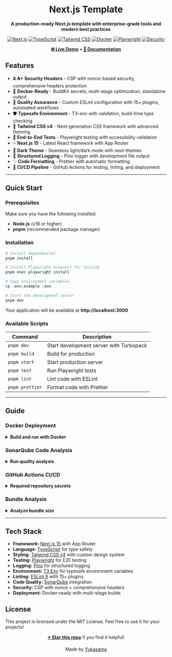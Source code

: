<div align="center">

# Next.js Template

**A production-ready Next.js template with enterprise-grade tools and modern best practices**

[![Next.js](https://img.shields.io/badge/Next.js-15-black?style=flat&logo=next.js)](https://nextjs.org/)
[![TypeScript](https://img.shields.io/badge/TypeScript-5-blue?style=flat&logo=typescript)](https://www.typescriptlang.org/)
[![Tailwind CSS](https://img.shields.io/badge/Tailwind-v4-38bdf8?style=flat&logo=tailwindcss)](https://tailwindcss.com/)
[![Docker](https://img.shields.io/badge/Docker-Ready-2496ED?style=flat&logo=docker)](https://www.docker.com/)
[![Playwright](https://img.shields.io/badge/Playwright-E2E-45ba4b?style=flat&logo=playwright)](https://playwright.dev/)
[![Security](https://img.shields.io/badge/Security-A+-green?style=flat&logo=shield)](https://securityheaders.com/)

**[🌐 Live Demo](https://nextjs-template.candlezone.eu)** • **[📖 Documentation](#guide)**

</div>

## Features

- 🔒 **A+ Security Headers** - CSP with nonce-based security, comprehensive headers protection
- 🐳 **Docker-Ready** - BuildKit secrets, multi-stage optimization, standalone output
- 🔧 **Quality Assurance** - Custom ESLint configuration with 15+ plugins, automated workflows
- 🛡️ **Typesafe Environment** - T3-env with validation, build-time type checking
- 🎨 **Tailwind CSS v4** - Next-generation CSS framework with advanced theming
- 🧪 **End-to-End Tests** - Playwright testing with accessibility validation
- ⚡ **Next.js 15** - Latest React framework with App Router
- 🌙 **Dark Theme** - Seamless light/dark mode with next-themes
- 📝 **Structured Logging** - Pino logger with development file output
- ✨ **Code Formatting** - Prettier with automatic formatting
- 🚀 **CI/CD Pipeline** - GitHub Actions for testing, linting, and deployment

---

## Quick Start

### Prerequisites

Make sure you have the following installed:

- **Node.js** (v18 or higher)
- **pnpm** (recommended package manager)

### Installation

```bash
# Install dependencies
pnpm install

# Install Playwright browsers for testing
pnpm exec playwright install

# Copy environment variables
cp .env.example .env

# Start the development server
pnpm dev
```

Your application will be available at **http://localhost:3000**

### Available Scripts

| Command         | Description                             |
| --------------- | --------------------------------------- |
| `pnpm dev`      | Start development server with Turbopack |
| `pnpm build`    | Build for production                    |
| `pnpm start`    | Start production server                 |
| `pnpm test`     | Run Playwright tests                    |
| `pnpm lint`     | Lint code with ESLint                   |
| `pnpm prettier` | Format code with Prettier               |

---

## Guide

### Docker Deployment

<details>
<summary><strong>Build and run with Docker</strong></summary>

```bash
# Build Docker image with build arguments
docker build -t nextjs-template:prod \
  --build-arg NEXT_PUBLIC_HOST_URL=http://localhost:3000 \
  --secret id=private_api_key,src=.env .

# Start with Docker Compose
docker compose up
```

> **Note:** Environment variables prefixed with `NEXT_PUBLIC_` must be passed as build arguments, while secrets are mounted securely during build.

</details>

### SonarQube Code Analysis

<details>
<summary><strong>Run quality analysis</strong></summary>

```bash
# Start SonarQube server
cd resources/sonarqube
docker compose up

# Run code analysis (from root directory)
pnpm sonar
```

</details>

### GitHub Actions CI/CD

<details>
<summary><strong>Required repository secrets</strong></summary>

For the CI/CD pipeline to work properly, add these secrets to your GitHub repository:

```bash
NEXT_PUBLIC_HOST_URL=https://your-domain.com
PRIVATE_EXAMPLE_API_KEY=your-secret-api-key
SNYK_TOKEN=your-snyk-token-from-account
```

The pipeline automatically handles:

- Code linting with ESLint
- End-to-end testing with Playwright
- Security scanning with Snyk
- Docker image publishing

</details>

### Bundle Analysis

<details>
<summary><strong>Analyze bundle size</strong></summary>

```bash
# Analyze production bundle
ANALYZE=true pnpm build
```

This will generate a detailed report of your bundle sizes and help identify optimization opportunities.

</details>

---

## Tech Stack

- **Framework:** [Next.js 15](https://nextjs.org/) with App Router
- **Language:** [TypeScript](https://www.typescriptlang.org/) for type safety
- **Styling:** [Tailwind CSS v4](https://tailwindcss.com/) with custom design system
- **Testing:** [Playwright](https://playwright.dev/) for E2E testing
- **Logging:** [Pino](https://getpino.io/) for structured logging
- **Environment:** [T3 Env](https://env.t3.gg/) for typesafe environment variables
- **Linting:** [ESLint 9](https://eslint.org/) with 15+ plugins
- **Code Quality:** [SonarQube](https://www.sonarqube.org/) integration
- **Security:** CSP with nonce + comprehensive headers
- **Deployment:** Docker-ready with multi-stage builds

## License

This project is licensed under the MIT License. Feel free to use it for your projects!

<div align="center">

**[⭐ Star this repo](https://github.com/Yukasama/nextjs-template)** if you find it helpful!

Made by [Yukasama](https://github.com/Yukasama)

</div>
